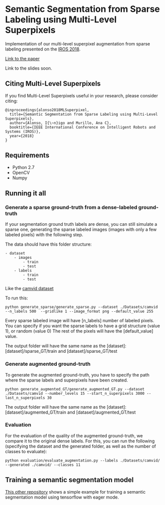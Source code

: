 # Semantic Segmentation from Sparse Labeling using Multi-Level Superpixels

Implementation of our multi-level superpixel augmentation from sparse labeling presented on the [IROS 2018](https://www.iros2018.org/).

[Link to the paper](https://drive.google.com/file/d/1C49a4KinpGMd97CPmtt-TFKn0UMuBfYj/view?usp=sharing)

Link to the slides soon.

## Citing Multi-Level Superpixels 

If you find Multi-Level Superpixels useful in your research, please consider citing:
```
@inproceedings{alonso2018MLSuperpixel,
  title={Semantic Segmentation from Sparse Labeling using Multi-Level Superpixels},
  author={Alonso, I{\~n}igo and Murillo, Ana C},
  booktitle={IEEE International Conference on Intelligent Robots and Systems (IROS)},
  year={2018}
}
```

## Requirements
- Python 2.7
- OpenCV
- Numpy


## Running it all

### Generate a sparse ground-truth from a dense-labeled ground-truth

If your segmentation ground truth labels are dense, you can still simulate a sparse one, generating the sparse labeled images (images with only a few labeled pixels) with the following step.

The data should have this folder structure:
```
- dataset
	- images 
		- train
		- test
	- labels
		- train
		- test
```
Like the [camvid dataset]( ./Datasets/camvid)


To run this:
```
python generate_sparse/generate_sparse.py --dataset ./Datasets/camvid --n_labels 500  --gridlike 1 --image_format png --default_value 255
```
Every sparse labeled image will have [n_labels] number of labeled pixels. You can specify if you want the sparse labels to have a grid structure (value 1), or random (value 0) The rest of the pixels will have the [default_value] value.

The output folder will have the same name as the [dataset]: [dataset]/sparse_GT/train and [dataset]/sparse_GT/test



### Generate augmented ground-truth

To generate the augmented ground-truth, you have to specify the path where the sparse labels and superpixels have been created.
```
python generate_augmented_GT/generate_augmented_GT.py --dataset ./Datasets/camvid --number_levels 15 --start_n_superpixels 3000 --last_n_superpixels 30
```
The output folder will have the same name as the [dataset]: [dataset]/augmented_GT/train and [dataset]/augmented_GT/test



### Evaluation

For the evaluation of the quality of the augmented ground-truth, we compare it to the original dense labels. For this, you can run the following (specifying the dataset and the generated folder, as well as the number of classes to evaluate):
```
python evaluation/evaluate_augmentation.py --labels ./Datasets/camvid/ --generated ./camvid/ --classes 11
```




## Training a semantic segmentation model
[This other repository](https://github.com/Shathe/Semantic-Segmentation-Tensorflow-Eager) shows a simple example for training a semantic segmentation model using tensorflow with eager mode.

















